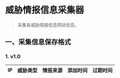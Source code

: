 # 威胁情报信息采集器

> 采集各威胁情报信息网站信息。

## 一、采集信息保存格式

### 1. v1.0

|IP|威胁类型|情报来源| 添加时间|过期时间| 
| ---- | ---- | ---- | --- | --- |


